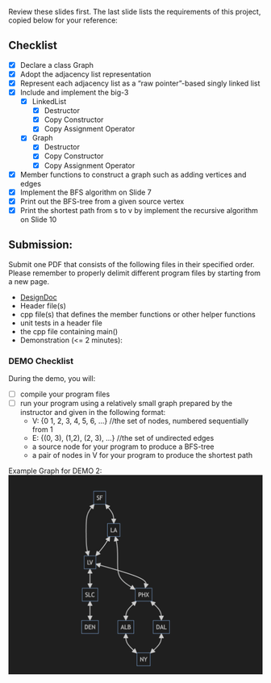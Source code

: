 Review these slides first. The last slide lists the requirements of this project, copied below for your reference:

## Checklist 

- [x] Declare a class Graph
- [x] Adopt the adjacency list representation
- [x] Represent each adjacency list as a “raw pointer”-based singly linked list
- [x] Include and implement the big-3
   - [x] LinkedList
      - [x] Destructor
      - [x] Copy Constructor
      - [x] Copy Assignment Operator
   - [x] Graph
      - [x] Destructor
      - [x] Copy Constructor
      - [x] Copy Assignment Operator
- [x] Member functions to construct a graph such as adding vertices and edges
- [x] Implement the BFS algorithm on Slide 7
- [x] Print out the BFS-tree from a given source vertex
- [x] Print the shortest path from s to v by implement the recursive algorithm on Slide 10

## Submission:

Submit one PDF that consists of the following files in their specified order. Please remember to properly delimit different program files by starting from a new page.  

- [DesignDoc](DesignDoc.md)
- Header file(s)
- cpp file(s) that defines the member functions or other helper functions
- unit tests in a header file
- the cpp file containing main()  
- Demonstration (<= 2 minutes):  

### DEMO Checklist

During the demo, you will:  

- [ ] compile your program files
- [ ] run your program using a relatively small graph prepared by the instructor and given in the following format:
   - V: {0 1, 2, 3, 4, 5, 6, ...}      //the set of nodes, numbered sequentially from 1  
   - E: {(0, 3), (1,2),  (2, 3), ...}  //the set of undirected edges  
   - a source node for your program to produce a BFS-tree
   - a pair of nodes in V for your program to produce the shortest path

Example Graph for DEMO 2:
![alt text](Demo2Graph.png?raw=true "Demo2Graph")